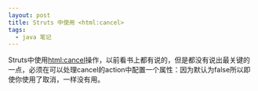 ```yaml
---
layout: post
title: Struts 中使用 <html:cancel>
tags:
  - java 笔记
---
```


Struts中使用<html:cancel>操作，以前看书上都有说的，但是都没有说出最关键的一点，必须在可以处理cancel的action中配置一个属性：<set-property property="cancellable" value="true"/>因为默认为false所以即使你使用了取消，一样没有用。
